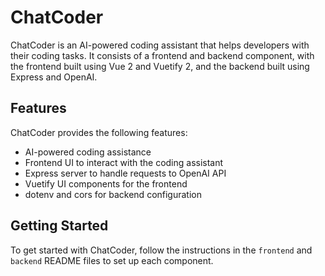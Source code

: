 # ChatCoder

ChatCoder is an AI-powered coding assistant that helps developers with their coding tasks. It consists of a frontend and backend component, with the frontend built using Vue 2 and Vuetify 2, and the backend built using Express and OpenAI.

## Features

ChatCoder provides the following features:

- AI-powered coding assistance
- Frontend UI to interact with the coding assistant
- Express server to handle requests to OpenAI API
- Vuetify UI components for the frontend
- dotenv and cors for backend configuration

## Getting Started

To get started with ChatCoder, follow the instructions in the `frontend` and `backend` README files to set up each component.
